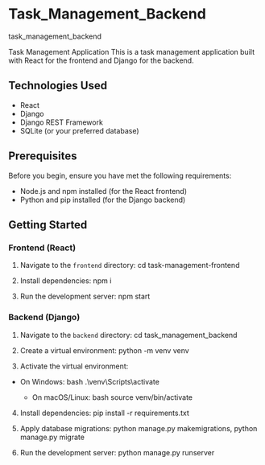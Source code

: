 # Task_Management_Backend
task_management_backend

Task Management Application
This is a task management application built with React for the frontend and Django for the backend.

## Technologies Used
- React
- Django
- Django REST Framework
- SQLite (or your preferred database)

## Prerequisites

Before you begin, ensure you have met the following requirements:

- Node.js and npm installed (for the React frontend)
- Python and pip installed (for the Django backend)

## Getting Started

### Frontend (React)
1. Navigate to the `frontend` directory:
       cd task-management-frontend

2. Install dependencies:
        npm i

3. Run the development server:
        npm start

### Backend (Django)

1. Navigate to the `backend` directory:
     cd task_management_backend

2. Create a virtual environment:
     python -m venv venv

3. Activate the virtual environment:
  - On Windows:
        bash
        .\venv\Scripts\activate
        
    - On macOS/Linux:
        bash
        source venv/bin/activate

4. Install dependencies:
    pip install -r requirements.txt

5. Apply database migrations:
    python manage.py makemigrations,
    python manage.py migrate

6. Run the development server:
    python manage.py runserver
    


